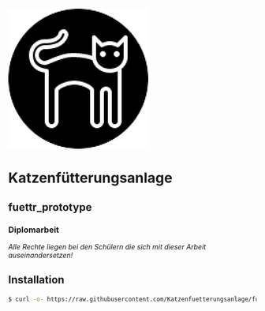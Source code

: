 ![Logo](https://github.com/Katzenfuetterungsanlage/fuettr_prototype/blob/master/Logo.png)

# Katzenfütterungsanlage

## fuettr_prototype

### Diplomarbeit

*Alle Rechte liegen bei den Schülern die sich mit dieser Arbeit auseinandersetzen!*

## Installation

```bash
$ curl -o- https://raw.githubusercontent.com/Katzenfuetterungsanlage/fuettr_prototype/master/install.sh | bash
```

